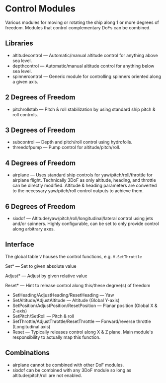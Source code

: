 # Control Modules #

Various modules for moving or rotating the ship along 1 or more degrees of freedom. Modules that
control complementary DoFs can be combined.

## Libraries ##

  * altitudecontrol &mdash; Automatic/manual altitude control for anything above sea level.
  * depthcontrol &mdash; Automatic/manual altitude control for anything below sea level.
  * spinnercontrol &mdash; Generic module for controlling spinners oriented along a given axis.
  
## 2 Degrees of Freedom ##

  * pitchrollstab &mdash; Pitch & roll stabilization by using standard ship pitch & roll controls.

## 3 Degrees of Freedom ##

  * subcontrol &mdash; Depth and pitch/roll control using hydrofoils.
  * threedofpump &mdash; Pump control for altitude/pitch/roll.

## 4 Degrees of Freedom ##

  * airplane &mdash; Uses standard ship controls for yaw/pitch/roll/throttle for airplane flight. Technically 3DoF as only altitude, heading, and throttle can be directly modified. Altitude & heading parameters are converted to the necessary yaw/pitch/roll control outputs to achieve them.

## 6 Degrees of Freedom ##

  * sixdof &mdash; Altitude/yaw/pitch/roll/longitudinal/lateral control using jets and/or spinners. Highly configurable, can be set to only provide control along arbitrary axes.

## Interface ##

The global table `V` houses the control functions, e.g. `V.SetThrottle`

Set* &mdash; Set to given absolute value

Adjust* &mdash; Adjust by given relative value

Reset* &mdash; Hint to release control along this/these degree(s) of freedom

  * SetHeading/AdjustHeading/ResetHeading &mdash; Yaw
  * SetAltitude/AdjustAltitude &mdash; Altitude (Global Y-axis)
  * SetPosition/AdjustPosition/ResetPosition &mdash; Planar position (Global X & Z-axis)
  * SetPitch/SetRoll &mdash; Pitch & roll
  * SetThrottle/AdjustThrottle/ResetThrottle &mdash; Forward/reverse throttle (Longitudinal axis)
  * Reset &mdash; Typically releases control along X & Z plane. Main module's responsibility to actually map this function.

## Combinations ##

  * airplane cannot be combined with other DoF modules.
  * sixdof can be combined with any 3DoF module so long as altitude/pitch/roll are not enabled.
